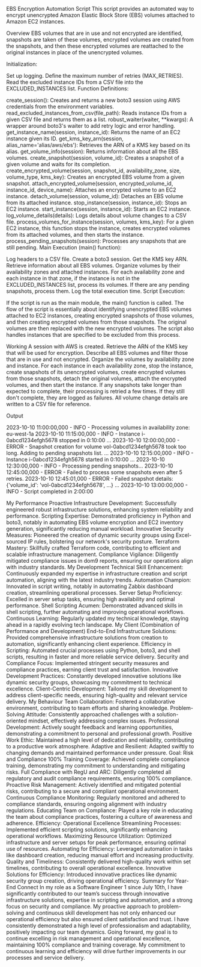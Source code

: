 EBS Encryption Automation Script
This script provides an automated way to encrypt unencrypted Amazon Elastic Block Store (EBS) volumes attached to Amazon EC2 instances.

Overview
EBS volumes that are in use and not encrypted are identified, snapshots are taken of these volumes, encrypted volumes are created from the snapshots, and then these encrypted volumes are reattached to the original instances in place of the unencrypted volumes.

Initialization:

Set up logging.
Define the maximum number of retries (MAX_RETRIES).
Read the excluded instance IDs from a CSV file into the EXCLUDED_INSTANCES list.
Function Definitions:

create_session():
Creates and returns a new boto3 session using AWS credentials from the environment variables.
read_excluded_instances_from_csv(file_path):
Reads instance IDs from a given CSV file and returns them as a list.
robust_waiter(waiter, **kwargs):
A wrapper around boto3's waiter to add retry logic and error handling.
get_instance_name(session, instance_id):
Returns the name of an EC2 instance given its ID.
get_kms_key_arn(session, alias_name='alias/aws/ebs'):
Retrieves the ARN of a KMS key based on its alias.
get_volume_info(session):
Returns information about all the EBS volumes.
create_snapshot(session, volume_id):
Creates a snapshot of a given volume and waits for its completion.
create_encrypted_volume(session, snapshot_id, availability_zone, size, volume_type, kms_key):
Creates an encrypted EBS volume from a given snapshot.
attach_encrypted_volume(session, encrypted_volume_id, instance_id, device_name):
Attaches an encrypted volume to an EC2 instance.
detach_volume(session, volume_id):
Detaches an EBS volume from its attached instance.
stop_instance(session, instance_id):
Stops an EC2 instance.
start_instance(session, instance_id):
Starts an EC2 instance.
log_volume_details(details):
Logs details about volume changes to a CSV file.
process_volumes_for_instance(session, volumes, kms_key):
For a given EC2 instance, this function stops the instance, creates encrypted volumes from its attached volumes, and then starts the instance.
process_pending_snapshots(session):
Processes any snapshots that are still pending.
Main Execution (main() function):

Log headers to a CSV file.
Create a boto3 session.
Get the KMS key ARN.
Retrieve information about all EBS volumes.
Organize volumes by their availability zones and attached instances.
For each availability zone and each instance in that zone, if the instance is not in the EXCLUDED_INSTANCES list, process its volumes.
If there are any pending snapshots, process them.
Log the total execution time.
Script Execution:

If the script is run as the main module, the main() function is called.
The flow of the script is essentially about identifying unencrypted EBS volumes attached to EC2 instances, creating encrypted snapshots of those volumes, and then creating encrypted volumes from those snapshots. The original volumes are then replaced with the new encrypted volumes. The script also handles instances that are specified to be excluded from this process.

Working
A session with AWS is created.
Retrieve the ARN of the KMS key that will be used for encryption.
Describe all EBS volumes and filter those that are in use and not encrypted.
Organize the volumes by availability zone and instance.
For each instance in each availability zone, stop the instance, create snapshots of its unencrypted volumes, create encrypted volumes from those snapshots, detach the original volumes, attach the encrypted volumes, and then start the instance.
If any snapshots take longer than expected to complete, their processing is retried a few times. If they still don't complete, they are logged as failures.
All volume change details are written to a CSV file for reference.


Output

2023-10-10 11:00:00,000 - INFO - Processing volumes in availability zone: eu-west-1a
2023-10-10 11:15:00,000 - INFO - Instance i-0abcd1234efgh5678 stopped in 0:10:00
...
2023-10-10 12:00:00,000 - ERROR - Snapshot creation for volume vol-0abcd1234efgh5678 took too long. Adding to pending snapshots list.
...
2023-10-10 12:15:00,000 - INFO - Instance i-0abcd1234efgh5678 started in 0:10:00
...
2023-10-10 12:30:00,000 - INFO - Processing pending snapshots...
2023-10-10 12:45:00,000 - ERROR - Failed to process some snapshots even after 5 retries.
2023-10-10 12:45:01,000 - ERROR - Failed snapshot details: {'volume_id': 'vol-0abcd1234efgh5678', ...}
...
2023-10-10 13:00:00,000 - INFO - Script completed in 2:00:00



My Performance
Proactive Infrastructure Development: Successfully engineered robust infrastructure solutions, enhancing system reliability and performance.
Scripting Expertise: Demonstrated proficiency in Python and boto3, notably in automating EBS volume encryption and EC2 inventory generation, significantly reducing manual workload.
Innovative Security Measures: Pioneered the creation of dynamic security groups using Excel-sourced IP rules, bolstering our network's security posture.
Terraform Mastery: Skillfully crafted Terraform code, contributing to efficient and scalable infrastructure management.
Compliance Vigilance: Diligently mitigated compliance issues in dom9 reports, ensuring our operations align with industry standards.
My Development
Technical Skill Enhancement: Continuously expanded my expertise in infrastructure creation and script automation, aligning with the latest industry trends.
Automation Champion: Innovated in script writing, notably in automating Zabbix dashboard creation, streamlining operational processes.
Server Setup Proficiency: Excelled in server setup tasks, ensuring high availability and optimal performance.
Shell Scripting Acumen: Demonstrated advanced skills in shell scripting, further automating and improving operational workflows.
Continuous Learning: Regularly updated my technical knowledge, staying ahead in a rapidly evolving tech landscape.
My Client (Combination of Performance and Development)
End-to-End Infrastructure Solutions: Provided comprehensive infrastructure solutions from creation to automation, significantly enhancing client experience.
Efficiency in Scripting: Automated crucial processes using Python, boto3, and shell scripts, resulting in faster and more reliable service delivery.
Security and Compliance Focus: Implemented stringent security measures and compliance practices, earning client trust and satisfaction.
Innovative Development Practices: Constantly developed innovative solutions like dynamic security groups, showcasing my commitment to technical excellence.
Client-Centric Development: Tailored my skill development to address client-specific needs, ensuring high-quality and relevant service delivery.
My Behaviour
Team Collaboration: Fostered a collaborative environment, contributing to team efforts and sharing knowledge.
Problem-Solving Attitude: Consistently approached challenges with a solution-oriented mindset, effectively addressing complex issues.
Professional Development: Actively sought feedback and learning opportunities, demonstrating a commitment to personal and professional growth.
Positive Work Ethic: Maintained a high level of dedication and reliability, contributing to a productive work atmosphere.
Adaptive and Resilient: Adapted swiftly to changing demands and maintained performance under pressure.
Goal: Risk and Compliance
100% Training Coverage: Achieved complete compliance training, demonstrating my commitment to understanding and mitigating risks.
Full Compliance with RegU and ARC: Diligently completed all regulatory and audit compliance requirements, ensuring 100% compliance.
Proactive Risk Management: Actively identified and mitigated potential risks, contributing to a secure and compliant operational environment.
Continuous Compliance Monitoring: Regularly monitored and adhered to compliance standards, ensuring ongoing alignment with industry regulations.
Educating Team on Compliance: Played a key role in educating the team about compliance practices, fostering a culture of awareness and adherence.
Efficiency: Operational Excellence
Streamlining Processes: Implemented efficient scripting solutions, significantly enhancing operational workflows.
Maximizing Resource Utilization: Optimized infrastructure and server setups for peak performance, ensuring optimal use of resources.
Automating for Efficiency: Leveraged automation in tasks like dashboard creation, reducing manual effort and increasing productivity.
Quality and Timeliness: Consistently delivered high-quality work within set timelines, contributing to overall operational excellence.
Innovative Solutions for Efficiency: Introduced innovative practices like dynamic security group creation, driving operational efficiency.
Summary for Year-End Connect
In my role as a Software Engineer 1 since July 10th, I have significantly contributed to our team’s success through innovative infrastructure solutions, expertise in scripting and automation, and a strong focus on security and compliance. My proactive approach to problem-solving and continuous skill development has not only enhanced our operational efficiency but also ensured client satisfaction and trust. I have consistently demonstrated a high level of professionalism and adaptability, positively impacting our team dynamics. Going forward, my goal is to continue excelling in risk management and operational excellence, maintaining 100% compliance and training coverage. My commitment to continuous learning and efficiency will drive further improvements in our processes and service delivery.







